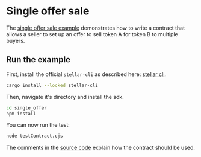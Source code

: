 # Single offer sale

The [single offer sale example](https://github.com/Soneso/as-soroban-examples/tree/main/single_offer) demonstrates how to write a contract that allows a seller to set up an offer to sell token A for token B to multiple buyers. 


## Run the example

First, install the official `stellar-cli` as described here: [stellar cli](https://soroban.stellar.org/docs/getting-started/setup).

```sh
cargo install --locked stellar-cli
```

Then, navigate it's directory and install the sdk.

```sh
cd single_offer
npm install
```

You can now run the test:

```sh
node testContract.cjs
```

The comments in the [source code](https://github.com/Soneso/as-soroban-examples/tree/main/single_offer/assembly/index.ts) explain how the contract should be used.